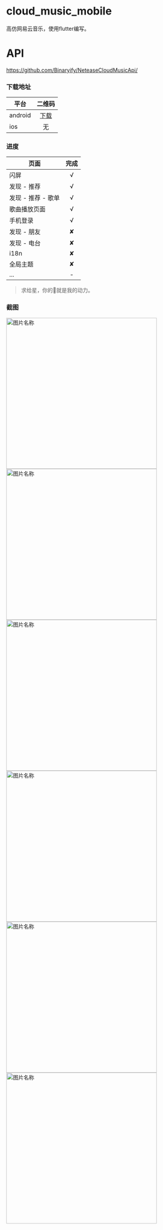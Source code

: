 <!--
 * @Descripttion: QQ: 964453362
 * @version: 
 * @Author: 웃□宇♂
 * @Date: 2019-08-11 20:52:39
 * @LastEditors: 웃□宇♂
 * @LastEditTime: 2019-08-18 19:12:34
 -->
# cloud_music_mobile
高仿网易云音乐，使用flutter编写。

# API
https://github.com/Binaryify/NeteaseCloudMusicApi/

### 下载地址
平台|二维码|
---|:--:|
android| [下载](https://github.com/wukuy/cloud-music-mobile/raw/master/Screenshots/app-release.apk)|
ios|无|

### 进度
页面|完成|
---|:--:|
闪屏|√|
发现 - 推荐|√|
发现 - 推荐 - 歌单|√|
歌曲播放页面|√|
手机登录|√|
发现 - 朋友|✘|
发现 - 电台|✘|
i18n|✘|
全局主题|✘|
...|-|
> 求给星，你的🖤就是我的动力。



### 截图
<img src="Screenshots/01.png" width = "400" alt="图片名称"/>
<img src="Screenshots/03.png" width = "400" alt="图片名称"/>
<img src="Screenshots/02.png" width = "400" alt="图片名称"/>

<img src="Screenshots/06.png" width = "400" alt="图片名称"/>
<img src="Screenshots/05.png" width = "400" alt="图片名称"/>
<img src="Screenshots/04.png" width = "400" alt="图片名称"/>
